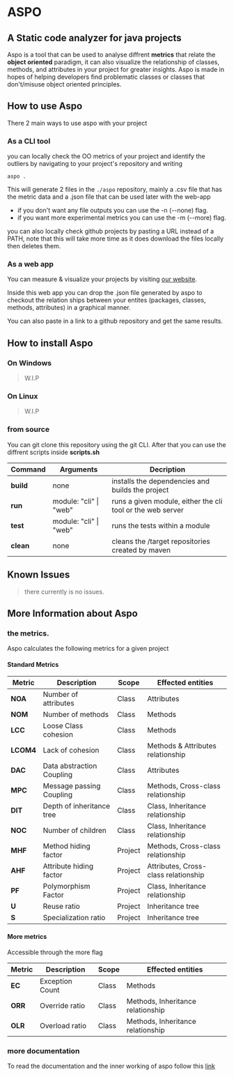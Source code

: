# ASPO

## A Static code analyzer for java projects

Aspo is a tool that can be used to analyse diffrent **metrics** that relate the **object oriented** paradigm, it can also visualize the relationship of classes, methods, and attributes in your project for greater insights. Aspo is made in hopes of helping developers find problematic classes or classes that don't/misuse object oriented principles.

## How to use Aspo

There 2 main ways to use aspo with your project

### As a CLI tool

you can locally check the OO metrics of your project and identify the outliers by navigating to your project's repository and writing

```
aspo .
```

This will generate 2 files in the `./aspo` repository, mainly a .csv file that has the metric data and a .json file that can be used later with the web-app

- if you don't want any file outputs you can use the -n (--none) flag.
- if you want more experimental metrics you can use the -m (--more) flag.

you can also locally check github projects by pasting a URL instead of a PATH, note that this will take more time as it does download the files locally then deletes them.

### As a web app

You can measure & visualize your projects by visiting [our website](https://example.com/).

Inside this web app you can drop the .json file generated by aspo to checkout the relation ships between your entites (packages, classes, methods, attributes) in a graphical manner.

You can also paste in a link to a github repository and get the same results.

## How to install Aspo

### On Windows

> W.I.P

### On Linux

> W.I.P

### from source

You can git clone this repository using the git CLI.
After that you can use the diffrent scripts inside **scripts.sh**

| Command   | Arguments              | Decription                                                 |
| --------- | ---------------------- | ---------------------------------------------------------- |
| **build** | none                   | installs the dependencies and builds the project           |
| **run**   | module: "cli" \| "web" | runs a given module, either the cli tool or the web server |
| **test**  | module: "cli" \| "web" | runs the tests within a module                             |
| **clean** | none                   | cleans the /target repositories created by maven           |

## Known Issues

> there currently is no issues.

## More Information about Aspo

### the metrics.

Aspo calculates the following metrics for a given project

#### Standard Metrics

| Metric    | Description               | Scope   | Effected entities                    |
| --------- | ------------------------- | ------- | ------------------------------------ |
| **NOA**   | Number of attributes      | Class   | Attributes                           |
| **NOM**   | Number of methods         | Class   | Methods                              |
| **LCC**   | Loose Class cohesion      | Class   | Methods                              |
| **LCOM4** | Lack of cohesion          | Class   | Methods & Attributes relationship    |
| **DAC**   | Data abstraction Coupling | Class   | Attributes                           |
| **MPC**   | Message passing Coupling  | Class   | Methods, Cross-class relationship    |
| **DIT**   | Depth of inheritance tree | Class   | Class, Inheritance relationship      |
| **NOC**   | Number of children        | Class   | Class, Inheritance relationship      |
| **MHF**   | Method hiding factor      | Project | Methods, Cross-class relationship    |
| **AHF**   | Attribute hiding factor   | Project | Attributes, Cross-class relationship |
| **PF**    | Polymorphism Factor       | Project | Class, Inheritance relationship      |
| **U**     | Reuse ratio               | Project | Inheritance tree                     |
| **S**     | Specialization ratio      | Project | Inheritance tree                     |

#### More metrics

Accessible through the more flag

| Metric  | Description     | Scope | Effected entities                 |
| ------- | --------------- | ----- | --------------------------------- |
| **EC**  | Exception Count | Class | Methods                           |
| **ORR** | Override ratio  | Class | Methods, Inheritance relationship |
| **OLR** | Overload ratio  | Class | Methods, Inheritance relationship |

### more documentation

To read the documentation and the inner working of aspo follow this [link](https://example.com/)

